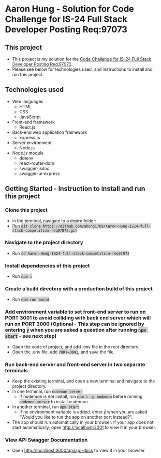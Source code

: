 # Aaron Hung - Solution for Code Challenge for IS-24 Full Stack Developer Posting Req:97073

## This project

* This project is my solution for the [Code Challenge for IS-24 Full Stack Developer Posting Req:97073](https://github.com/bcgov/citz-imb-full-stack-code-challenge-req97073).
* Please see below for technologies used, and instructions to install and run this project.

## Technologies used

* Web languages
    * HTML
    * CSS
    * JavaScript
* Front-end framework
    * React.js
* Back-end web application framework
    * Express.js
* Server environment
    * Node.js
* Node.js module
    * dotenv
    * react-router-dom
    * swagger-jsdoc
    * swagger-ui-express

## Getting Started - Instruction to install and run this project

### Clone this project

* In the terminal, navigate to a desire folder:
* Run <span style="background-color:lightgrey">`git clone https://github.com/ahung1709/Aaron-Hung-IS24-full-stack-competition-req97073.git`</span>

### Navigate to the project directory

* Run <span style="background-color:lightgrey">`cd Aaron-Hung-IS24-full-stack-competition-req97073`</span>

### Install dependencies of this project

* Run <span style="background-color:lightgrey">`npm i`</span>

### Create a build directory with a production build of this project

* Run <span style="background-color:lightgrey">`npm run build`</span>

### Add environment variable to set front-end server to run on PORT 3001 to avoid colliding with back end server which will run on PORT 3000 (Optional - This step can be ignored by entering <span style="background-color:lightgrey">`y`</span> when you are asked a question after running <span style="background-color:lightgrey">`npm start`</span> - see next step)

* Open the code of project, and add .env file in the root directory.
* Open the .env file, add <span style="background-color:lightgrey">`PORT=3001`</span>, and save the file.

### Run back-end server and front-end server in two separate terminals

* Keep the existing terminal, and open a new terminal and navigate to the project directory.
* In one terminal, run <span style="background-color:lightgrey">`nodemon server`</span>
    * If nodemon is not install, run <span style="background-color:lightgrey">`npm i -g nodemon`</span> before running <span style="background-color:lightgrey">`nodemon server`</span> to install nodemon.
* In another terminal, run <span style="background-color:lightgrey">`npm start`</span>
    * If no environment variable is added, enter <span style="background-color:lightgrey">`y`</span> when you are asked "Would you like to run the app on another port instead?".
* The app should run automatically in your browser.  If your app does not start automatically, open [http://localhost:3001](http://localhost:3001) to view it in your browser.

### View API Swagger Documentation

* Open [http://localhost:3000/api/api-docs](http://localhost:3000/api/api-docs) to view it in your browser.
    

